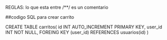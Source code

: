 REGLAS:
lo que esta entre /**/ es un comentario

##codigo SQL para crear carrito

CREATE TABLE carritos(
    id INT AUTO_INCREMENT PRIMARY KEY,
    user_id INT NOT NULL,
    FOREING KEY (user_id) REFERENCES usuarios(id) 
)